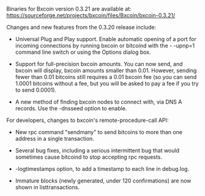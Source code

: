 Binaries for Bxcoin version 0.3.21 are available at:
  https://sourceforge.net/projects/bxcoin/files/Bxcoin/bxcoin-0.3.21/

Changes and new features from the 0.3.20 release include:

* Universal Plug and Play support.  Enable automatic opening of a port for incoming connections by running bxcoin or bitcoind with the - -upnp=1 command line switch or using the Options dialog box.

* Support for full-precision bxcoin amounts.  You can now send, and bxcoin will display, bxcoin amounts smaller than 0.01.  However, sending fewer than 0.01 bitcoins still requires a 0.01 bxcoin fee (so you can send 1.0001 bitcoins without a fee, but you will be asked to pay a fee if you try to send 0.0001).

* A new method of finding bxcoin nodes to connect with, via DNS A records. Use the -dnsseed option to enable.

For developers, changes to bxcoin's remote-procedure-call API:

* New rpc command "sendmany" to send bitcoins to more than one address in a single transaction.

* Several bug fixes, including a serious intermittent bug that would sometimes cause bitcoind to stop accepting rpc requests. 

* -logtimestamps option, to add a timestamp to each line in debug.log.

* Immature blocks (newly generated, under 120 confirmations) are now shown in listtransactions.
